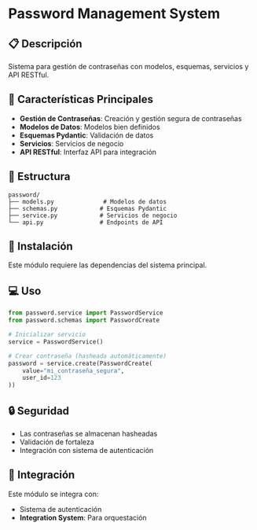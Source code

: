 # Password Management System

## 📋 Descripción

Sistema para gestión de contraseñas con modelos, esquemas, servicios y API RESTful.

## 🚀 Características Principales

- **Gestión de Contraseñas**: Creación y gestión segura de contraseñas
- **Modelos de Datos**: Modelos bien definidos
- **Esquemas Pydantic**: Validación de datos
- **Servicios**: Servicios de negocio
- **API RESTful**: Interfaz API para integración

## 📁 Estructura

```
password/
├── models.py              # Modelos de datos
├── schemas.py            # Esquemas Pydantic
├── service.py            # Servicios de negocio
└── api.py                # Endpoints de API
```

## 🔧 Instalación

Este módulo requiere las dependencias del sistema principal.

## 💻 Uso

```python
from password.service import PasswordService
from password.schemas import PasswordCreate

# Inicializar servicio
service = PasswordService()

# Crear contraseña (hasheada automáticamente)
password = service.create(PasswordCreate(
    value="mi_contraseña_segura",
    user_id=123
))
```

## 🔒 Seguridad

- Las contraseñas se almacenan hasheadas
- Validación de fortaleza
- Integración con sistema de autenticación

## 🔗 Integración

Este módulo se integra con:
- Sistema de autenticación
- **Integration System**: Para orquestación

